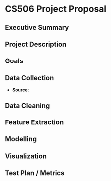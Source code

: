 # CS506 Project Proposal

## Executive Summary

## Project Description

## Goals

## Data Collection
- **Source**: 


## Data Cleaning


## Feature Extraction

## Modelling

## Visualization

## Test Plan / Metrics
